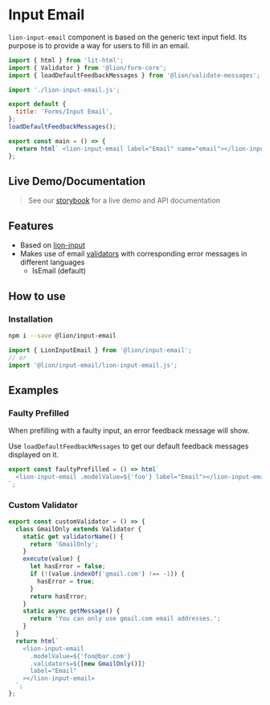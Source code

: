 # Input Email

`lion-input-email` component is based on the generic text input field. Its purpose is to provide a way for users to fill in an email.

```js script
import { html } from 'lit-html';
import { Validator } from '@lion/form-core';
import { loadDefaultFeedbackMessages } from '@lion/validate-messages';

import './lion-input-email.js';

export default {
  title: 'Forms/Input Email',
};
loadDefaultFeedbackMessages();
```

```js preview-story
export const main = () => {
  return html` <lion-input-email label="Email" name="email"></lion-input-email> `;
};
```

## Live Demo/Documentation

> See our [storybook](http://lion-web-components.netlify.com/?path=/docs/forms-input-email--default-story) for a live demo and API documentation

## Features

- Based on [lion-input](?path=/docs/forms-input--default-story)
- Makes use of email [validators](?path=/docs/forms-validation-overview--page) with corresponding error messages in different languages
  - IsEmail (default)

## How to use

### Installation

```bash
npm i --save @lion/input-email
```

```js
import { LionInputEmail } from '@lion/input-email';
// or
import '@lion/input-email/lion-input-email.js';
```

## Examples

### Faulty Prefilled

When prefilling with a faulty input, an error feedback message will show.

Use `loadDefaultFeedbackMessages` to get our default feedback messages displayed on it.

```js preview-story
export const faultyPrefilled = () => html`
  <lion-input-email .modelValue=${'foo'} label="Email"></lion-input-email>
`;
```

### Custom Validator

```js preview-story
export const customValidator = () => {
  class GmailOnly extends Validator {
    static get validatorName() {
      return 'GmailOnly';
    }
    execute(value) {
      let hasError = false;
      if (!(value.indexOf('gmail.com') !== -1)) {
        hasError = true;
      }
      return hasError;
    }
    static async getMessage() {
      return 'You can only use gmail.com email addresses.';
    }
  }
  return html`
    <lion-input-email
      .modelValue=${'foo@bar.com'}
      .validators=${[new GmailOnly()]}
      label="Email"
    ></lion-input-email>
  `;
};
```
